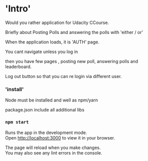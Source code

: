 # 'Intro'

Would you rather application for Udacity CCourse.

Briefly about Posting Polls and answering the polls with 'either / or'

When the application loads, it is 'AUTH' page.

You cant navigate unless you log in 

then you have few pages , posting new poll, answering polls and leaderboard.

Log out button so that you can re login via different user.

### 'install'

Node must be installed and well as npm/yarn

package.json include all additional libs

### `npm start`

Runs the app in the development mode.\
Open [http://localhost:3000](http://localhost:3000) to view it in your browser.

The page will reload when you make changes.\
You may also see any lint errors in the console.

